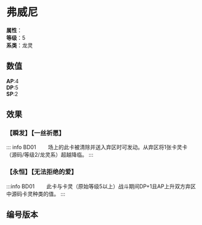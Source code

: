<script setup>
let list = [
    { number: "BD01-001", url: "/packs/2AGB" }
]
</script>

# 弗威尼

**属性**：<CardAttribute text="光"/><br>
**等级**：5<br>
**系类**：龙灵

## 数值

**AP**:4<br>
**DP**:5<br>
**SP**:2

## 效果

### 【瞬发】【一丝祈愿】

::: info BD01
&emsp;&emsp;场上的此卡被清除并送入弃区时可发动。从弃区将1张卡灵卡（源码/等级2/龙灵系）超越降临。
:::

### 【永恒】【无法拒绝的爱】

:::info BD01
&emsp;&emsp;此卡与卡灵（原始等级5以上）战斗期间DP+1且AP上升双方弃区中源码卡灵种类的值。
:::

## 编号版本

<CardNumberBox :list="list"/>